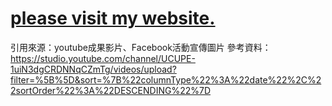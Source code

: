 # [please visit my website.](https://syn95429.github.io/personal-CV/)

引用來源：youtube成果影片、Facebook活動宣傳圖片
參考資料：https://studio.youtube.com/channel/UCUPE-1uiN3dgCRDNNqCZmTg/videos/upload?filter=%5B%5D&sort=%7B%22columnType%22%3A%22date%22%2C%22sortOrder%22%3A%22DESCENDING%22%7D
